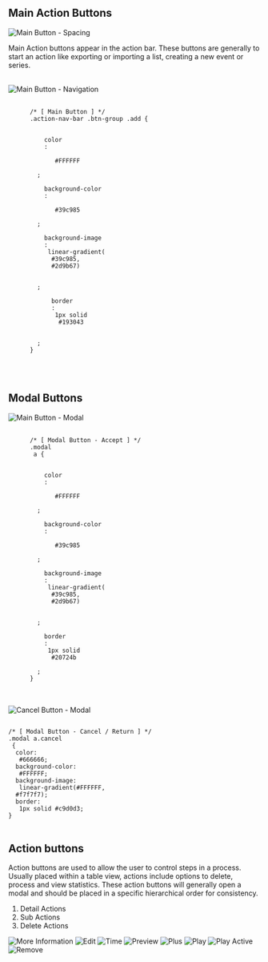 Main Action Buttons
-------------------

<div class="row-flex">
  <img src="../../../../img/buttons-4.png" alt="Main Button - Spacing" />
  <p>Main Action buttons appear in the action bar. These buttons are generally to start an action like exporting or
  importing a list, creating a new event or series.</p>
</div>
<br/>
<div class="row-flex">
  <img src="../../../../img/buttons-1.png" alt="Main Button - Navigation" />
  <pre style="margin-bottom: 0px;">
    <code class="hljs css">
      <span class="hljs-comment">/* [ Main Button ] */</span>
      <span class="hljs-class">.action-nav-bar .btn-group .add</span> {
      <span class="hljs-rules">
        <span class="hljs-rule">
          <span class="hljs-attribute">color</span>
          <span class="hljs-rule">:</span>
          <span class="hljs-value">
            <span class="hljs-hexcolor"> #FFFFFF</span>
          </span>
        </span>;
        <span class="hljs-rule">
          <span class="hljs-attribute">background-color</span>
          <span class="hljs-rule">:</span>
          <span class="hljs-value">
            <span class="hljs-hexcolor"> #39c985</span>
          </span>
        </span>;
        <span class="hljs-rule">
          <span class="hljs-attribute">background-image</span>
          <span class="hljs-rule">:</span>
          <span class="hljs-value"> linear-gradient(
            <span class="hljs-hexcolor">#39c985</span>,
            <span class="hljs-hexcolor">#2d9b67</span>)
          </span>
          </span>
        </span>;
          <span class="hljs-rule">
            <span class="hljs-attribute">border</span>
            <span class="hljs-rule">:</span>
            <span class="hljs-value"> 1px solid
              <span class="hljs-hexcolor">#193043</span>
            </span>
          </span>
        </span>;
      </span>}
    </code>
  </pre>
</div>
<br/>

Modal Buttons
-------------

<div class="row-flex">
  <img src="../../../../img/buttons-2.png" alt="Main Button - Modal" />
  <pre style="margin-bottom: 0px;">
    <code class="hljs css">
      <span class="hljs-comment">/* [ Modal Button - Accept ] */</span>
      <span class="hljs-class">.modal</span>
      <span class="hljs-tag"> a</span> {
      <span class="hljs-rules">
        <span class="hljs-rule">
          <span class="hljs-attribute">color</span>
          <span class="hljs-rule">:</span>
          <span class="hljs-value">
            <span class="hljs-hexcolor"> #FFFFFF</span>
          </span>
        </span>;
        <span class="hljs-rule">
          <span class="hljs-attribute">background-color</span>
          <span class="hljs-rule">:</span>
          <span class="hljs-value">
            <span class="hljs-hexcolor"> #39c985</span>
          </span>
        </span>;
        <span class="hljs-rule">
          <span class="hljs-attribute">background-image</span>
          <span class="hljs-rule">:</span>
          <span class="hljs-value"> linear-gradient(
            <span class="hljs-hexcolor">#39c985</span>, 
            <span class="hljs-hexcolor">#2d9b67</span>)
          </span>
        </span>
        </span>;
        <span class="hljs-rule">
          <span class="hljs-attribute">border</span>
          <span class="hljs-rule">:</span>
          <span class="hljs-value"> 1px solid
            <span class="hljs-hexcolor">#20724b</span>
          </span>
        </span></span>;
      </span>}
    </code>
  </pre>
</div>
<br/>
<div class="row-flex">
  <img src="../../../../img/buttons-3.png" alt="Cancel Button - Modal" />
<pre style="margin-bottom: 0px;"><code class="hljs css">
<span class="hljs-comment">/* [ Modal Button - Cancel / Return ] */</span>
<span class="hljs-class">.modal</span><span class="hljs-tag"> a<span class="hljs-class">.cancel</span>
</span> {<span class="hljs-rules">
  <span class="hljs-rule"><span class="hljs-attribute">color</span><span class="hljs-rule">:</span>
  <span class="hljs-value"><span class="hljs-hexcolor"> #666666</span></span></span>;
  <span class="hljs-rule"><span class="hljs-attribute">background-color</span><span class="hljs-rule">:</span>
  <span class="hljs-value"><span class="hljs-hexcolor"> #FFFFFF</span></span></span>;
  <span class="hljs-rule"><span class="hljs-attribute">background-image</span><span class="hljs-rule">:</span>
  <span class="hljs-value"> linear-gradient(<span class="hljs-hexcolor">#FFFFFF</span>,
  <span class="hljs-hexcolor">#f7f7f7</span>)</span></span></span>;
  <span class="hljs-rule"><span class="hljs-attribute">border</span><span class="hljs-rule">:</span>
  <span class="hljs-value"> 1px solid <span class="hljs-hexcolor">#c9d0d3</span></span></span></span>;
</span>}</code></pre>
</div>
<br/>

Action buttons
--------------

Action buttons are used to allow the user to control steps in a process. Usually placed within a table view, actions
include options to delete, process and view statistics. These action buttons will generally open a modal and should be
placed in a specific hierarchical order for consistency.

1. Detail Actions
2. Sub Actions
3. Delete Actions

<div class="icons">
  <img src="../../../../img/more-icon_2x.png" alt="More Information"/>
  <img src="../../../../img/edit-icon_2x.png" alt="Edit"/>
  <img src="../../../../img/time-icon_2x.png" alt="Time"/>
  <img src="../../../../img/preview-icon_2x.png" alt="Preview"/>  
  <img src="../../../../img/plus-icon_2x.png" alt="Plus"/>
  <img src="../../../../img/play-icon_2x.png" alt="Play"/>
  <img src="../../../../img/play-icon-on_2x.png" alt="Play Active"/>
  <i class="fa fa-comment fa-2x"></i>
  <i class="fa fa-comment-o fa-2x"></i>  
  <img src="../../../../img/remove-icon_2x.png" alt="Remove"/>
</div>
<br/>

<!--
## Radio Buttons
Radio buttons are toggles which allow the user to select only one defined option to either on or off, yes or no. These
buttons are generally placed to allow user to trigger a pending action. An example of radio button use would be to
activate a server maintenance routine.
-->
